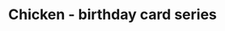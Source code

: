 ---
layout: posts
title: Chicken - birthday card series
image: "img/content/2014-03-27-chicken-<!--size-->.png"
image_large: "/img/content/2014-03-27-chicken-960x640.png"
---